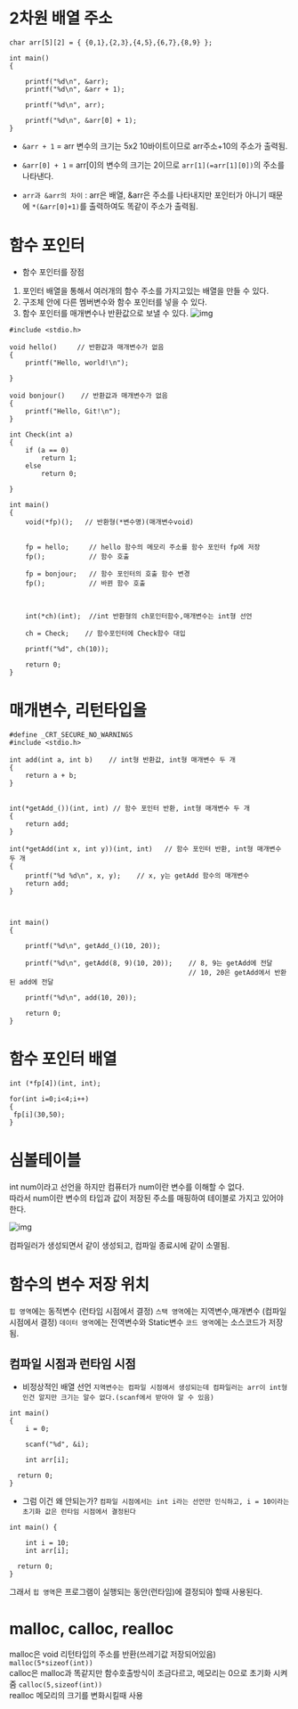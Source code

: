 # 2차원 배열 주소 
```
char arr[5][2] = { {0,1},{2,3},{4,5},{6,7},{8,9} };

int main()
{

	printf("%d\n", &arr);
	printf("%d\n", &arr + 1);

	printf("%d\n", arr);

	printf("%d\n", &arr[0] + 1);
}
```

- `&arr + 1` = arr 변수의 크기는 5x2 10바이트이므로 arr주소+10의 주소가 출력됨.
- `&arr[0] + 1`  = arr[0]의 변수의 크기는 2이므로 `arr[1](=arr[1][0])`의 주소를 나타낸다. 

- `arr과 &arr의 차이` : arr은 배열, &arr은 주소를 나타내지만 포인터가 아니기 때문에 `*(&arr[0]+1)`를 출력하여도 똑같이 주소가 출력됨.


# 함수 포인터

- 함수 포인터를 장점
1. 포인터 배열을 통해서 여러개의 함수 주소를 가지고있는 배열을 만들 수 있다.
2. 구조체 안에 다른 멤버변수와 함수 포인터를 넣을 수 있다. 
3. 함수 포인터를 매개변수나 반환값으로 보낼 수 있다. 
![img](https://dojang.io/pluginfile.php/655/mod_page/content/17/unit68-1.png)


```
#include <stdio.h>

void hello()     // 반환값과 매개변수가 없음
{
	printf("Hello, world!\n");

}

void bonjour()    // 반환값과 매개변수가 없음
{
	printf("Hello, Git!\n");
}

int Check(int a)
{
	if (a == 0)
		return 1;
	else
		return 0;
		
}

int main()
{
	void(*fp)();   // 반환형(*변수명)(매개변수void) 
		

	fp = hello;     // hello 함수의 메모리 주소를 함수 포인터 fp에 저장
	fp();           // 함수 호출

	fp = bonjour;   // 함수 포인터의 호출 함수 변경
	fp();           // 바뀐 함수 호출



	int(*ch)(int);	//int 반환형의 ch포인터함수,매개변수는 int형 선언 

	ch = Check;    // 함수포인터에 Check함수 대입

	printf("%d", ch(10));

	return 0;
}

```


# 매개변수, 리턴타입을 
```
#define _CRT_SECURE_NO_WARNINGS
#include <stdio.h>

int add(int a, int b)    // int형 반환값, int형 매개변수 두 개
{
	return a + b;
}


int(*getAdd_())(int, int) // 함수 포인터 반환, int형 매개변수 두 개
{
	return add;
}

int(*getAdd(int x, int y))(int, int)   // 함수 포인터 반환, int형 매개변수 두 개
{
	printf("%d %d\n", x, y);    // x, y는 getAdd 함수의 매개변수
	return add;
}



int main()
{

	printf("%d\n", getAdd_()(10, 20));

	printf("%d\n", getAdd(8, 9)(10, 20));    // 8, 9는 getAdd에 전달
											 // 10, 20은 getAdd에서 반환된 add에 전달

	printf("%d\n", add(10, 20));

	return 0;
}
```

# 함수 포인터 배열

```
int (*fp[4])(int, int);

for(int i=0;i<4;i++)
{
 fp[i](30,50);
}

```



# 심볼테이블

int num이라고 선언을 하지만 컴퓨터가 num이란 변수를 이해할 수 없다.<br>
따라서 num이란 변수의 타입과 값이 저장된 주소를 매핑하여 테이블로 가지고 있어야 한다.<br>

![img](https://t1.daumcdn.net/cfile/tistory/153961354D9D78CD2D) <br>

컴파일러가 생성되면서 같이 생성되고, 컴파일 종료시에 같이 소멸됨. <br>


# 함수의 변수 저장 위치
`힙 영역`에는 동적변수  (런타임 시점에서 결정)
`스택 영역`에는 지역변수,매개변수 (컴파일 시점에서 결정)
`데이터 영역`에는 전역변수와 Static변수
`코드 영역`에는 소스코드가 저장됨.

## 컴파일 시점과 런타임 시점

- 비정상적인 배열 선언
`지역변수는 컴파일 시점에서 생성되는데 컴파일러는 arr이 int형인건 알지만 크기는 알수 없다.(scanf에서 받아야 알 수 있음)`
```
int main()
{ 
	i = 0; 	
	
	scanf("%d", &i); 
	
	int arr[i];
	
  return 0;
}

```



- 그럼 이건 왜 안되는가?
`컴파일 시점에서는 int i라는 선언만 인식하고, i = 10이라는 초기화 값은 런타임 시점에서 결정된다`

```
int main() {

	int i = 10; 
	int arr[i];
	
  return 0; 
}
```

그래서 `힙 영역`은 프로그램이 실행되는 동안(런타임)에 결정되야 할때 사용된다.


# malloc, calloc, realloc
malloc은 void 리턴타입의 주소를 반환(쓰레기값 저장되어있음) `malloc(5*sizeof(int))` <br>
calloc은 malloc과 똑같지만 함수호출방식이 조금다르고, 메모리는 0으로 초기화 시켜줌 `calloc(5,sizeof(int))` <br>
realloc 메모리의 크기를 변화시킬때 사용 <br>



	

